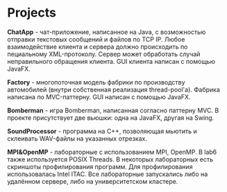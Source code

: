 # Projects
**ChatApp** - чат-приложение, написанное на Java, с возможностью отправки текстовых сообщений и файлов по TCP IP. Любое взаимодействие клиента и сервера должно происходить по пециальному XML-протоколу. Сервер может обработать случай неправильного обращения клиента. GUI клиента написан с помощью JavaFX.

**Factory** - многопоточная модель фабрики по производству автомобилей (внутри собственная реализация thread-pool'a). Фабрика написана по MVC-паттерну. GUI написан с помощью JavaFX.

**Bomberman** - игра Bomberman, написанная согласно паттерну MVC. В проекте присутствует две вьюшки: одна на JavaFX, другая на Swing.

**SoundProcessor** - программа на C++, позволяющая мьютить и склеивать WAV-файлы на указанных отрезках.

**MPI&OpenMP** - лабораторные с использованием MPI, OpenMP. В lab6 также используется POSIX Threads. В некоторых лабораторных есть скриншоты профилирования программ. Для профилирования использовалась Intel ITAC. Все лабораторные запускались либо на удалённом сервере, либо на университетском кластере.
